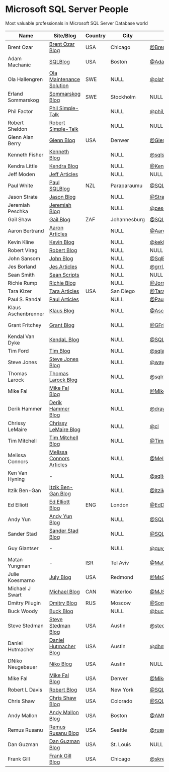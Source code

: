 # Microsoft SQL Server People
Most valuable professionals in Microsoft SQL Server Database world

| Name                | Site/Blog                  | Country | City             | Twitter            | Email                             | MVP | MVP page         |
|---------------------|----------------------------|---------|------------------|--------------------|-----------------------------------|----:|------------------|
| Brent Ozar          | [Brent Ozar Blog]          | USA     | Chicago          | [@BrentO]          | help@brentozar.com                | 7   | [Ozar MVP]       |
| Adam Machanic       | [SQLBlog]                  | USA     | Boston           | [@AdamMachanic]    | NULL                              | 12  | [Machanic MVP]   |
| Ola Hallengren      | [Ola Maintenance Solution] | SWE     | NULL             | [@olahallengren]   | ola@hallengren.com                | 3   | [Hallengren MVP] |
| Erland Sommarskog   | [Sommarskog Blog]          | SWE     | Stockholm        | NULL               | esquel@sommarskog.se              | 13  | [Sommarskog MVP] |
| Phil Factor         | [Phil Simple-Talk]         |         | NULL             | [@phil_factor]     | NULL                              | 0   | -                |
| Robert Sheldon      | [Robert Simple-Talk]       |         | NULL             | NULL               | NULL                              | 0   | -                |
| Glenn Alan Berry    | [Glenn Blog]               | USA     | Denwer           | [@GlennAlanBerry]  | glenn@SQLskills.com               | 10  | [Berry MVP]      |
| Kenneth Fisher      | [Kenneth Blog]             |         | NULL             | [@sqlstudent144]   | sqlstudent144@gmail.com           | 0   | -                |
| Kendra Little       | [Kendra Blog]              |         | NULL             | [@Kendra_Little]   | NULL                              | 4   | [Little MVP]     |
| Jeff Moden          | [Jeff Articles]            |         | NULL             | NULL               | NULL                              | 8   | [Moden MVP]      |
| Paul White          | [Paul SQLBlog]             | NZL     | Paraparaumu      | [@SQL_Kiwi]        | SQLkiwi@gmail.com                 | 5   | [White MVP]      |
| Jason Strate        | [Jason Blog]               |         | NULL             | [@StrateSQL]       | NULL                              | 7   | [Strate MVP]     |
| Jeremiah Peschka    | [Jeremiah Blog]            |         | NULL             | [@peschkaj]        | jeremiah.peschka@gmail.com        | 5   | [Peschka MVP]    |
| Gail Shaw           | [Gail Blog]                | ZAF     | Johannesburg     | [@SQLintheWild]    | NULL                              | 8   | [Shaw MVP]       |
| Aaron Bertrand      | [Aaron Articles]           |         | NULL             | [@AaronBertrand]   | NULL                              | 19  | [Bertrand MVP]   |
| Kevin Kline         | [Kevin Blog]               |         | NULL             | [@kekline]         | kevin_e_kline@yahoo.com           | 13  | [Kline MVP]      |
| Robert Virag        | [Robert Blog]              |         | NULL             | NULL               | NULL                              | 0   | -                |
| John Sansom         | [John Blog]                |         | NULL             | [@SqlBrit]         | NULL                              | 0   | -                |
| Jes Borland         | [Jes Articles]             |         | NULL             | [@grrl_geek]       | NULL                              | 4   | [Borland MVP]    |
| Sean Smith          | [Sean Scripts]             |         | NULL             | NULL               | NULL                              | 0   | -                |
| Richie Rump         | [Richie Blog]              |         | NULL             | [@Jorriss]         | NULL                              | 0   | -                |
| Tara Kizer          | [Tara Articles]            | USA     | San Diego        | [@TaraKizer]       | NULL                              | 9   | [Kizer MVP]      |
| Paul S. Randal      | [Paul Articles]            |         | NULL             | [@PaulRandal]      | paul@sqlskills.com                | 8   | [Randal MVP]     |
| Klaus Aschenbrenner | [Klaus Blog]               |         | NULL             | [@Aschenbrenner]   | klaus.aschenbrenner@sqlpassion.at | 0   | -                |
| Grant Fritchey      | [Grant Blog]               |         | NULL             | [@GFritchey]       | NULL                              | 7   | [Fritchey MVP]   |
| Kendal Van Dyke     | [KendaL Blog]              |         | NULL             | [@SQLDBA]          | NULL                              | 0   | -                |
| Tim Ford            | [Tim Blog]                 |         | NULL             | [@sqlagentman]     | NULL                              | 7   | [Ford MVP]       |
| Steve Jones         | [Steve Jones Blog]         |         | NULL             | [@way0utwest]      | NULL                              | 9   | [Jones MVP]      |
| Thomas Larock       | [Thomas Larock Blog]       |         | NULL             | [@sqlrockstar]     | NULL                              | 7   | [LaRock MVP]     |
| Mike Fal            | [Mike Fal Blog]            |         | NULL             | [@Mike_Fal]        | NULL                              | 0   | -                |
| Derik Hammer        | [Derik Hammer Blog]        |         | NULL             | [@drayhammer]      | NULL                              | 0   | -                |
| Chrissy LeMaire     | [Chrissy LeMaire Blog]     |         | NULL             | [@cl]              | NULL                              | 1   | [LeMaire MVP]    |
| Tim Mitchell        | [Tim Mitchell Blog]        |         | NULL             | [@Tim_Mitchell]    | NULL                              | 7   | [Mitchell MVP]   |
| Melissa Connors     | [Melissa Connors Articles] |         | NULL             | [@MelikaNoKaOi]    | NULL                              | 0   | -                |
| Ken Van Hyning      | -                          |         | NULL             | [@sqltoolsguy]     | NULL                              | 0   | -                |
| Itzik Ben-Gan       | [Itzik Ben-Gan Blog]       |         | NULL             | [@ItzikBenGan]     | NULL                              | 17  | [Ben-Gan MVP]    |
| Ed Elliott          | [Ed Elliott Blog]          | ENG     | London           | [@EdDebug]         | ed.elliott@outlook.com            | 0   | -                |
| Andy Yun            | [Andy Yun Blog]            |         | NULL             | [@SQLBek]          | NULL                              | 0   | -                |
| Sander Stad         | [Sander Stad Blog]         |         | NULL             | [@SQLStad]         | NULL                              | 0   | -                |
| Guy Glantser        | -                          |         | NULL             | [@guy_glantser]    | NULL                              | 2   | [Glantser MVP]   |
| Matan Yungman       | -                          | ISR     | Tel Aviv         | [@MatanYungman]    | NULL                              | 0   | [Yungman MVP]    |
| Julie Koesmarno     | [July Blog]                | USA     | Redmond          | [@MsSQLGirl]       | NULL                              | 0   | -                |
| Michael J Swart     | [Michael Blog]             | CAN     | Waterloo         | [@MJSwart]         | NULL                              | 5   | [Swart MVP]      |
| Dmitry Pilugin      | [Dmitry Blog]              | RUS     | Moscow           | [@SomewereSomehow] | pilugin@inbox.ru                  | 3   | [Pilugin MVP]    |
| Buck Woody          | [Buck Blog]                |         | NULL             | [@buckwoodymsft]   | NULL                              | 0   | -                |
| Steve Stedman       | [Steve Stedman Blog]       | USA     | Austin           | [@stedman]         | NULL                              | 0   | -                |
| Daniel Hutmacher    | [Daniel Hutmacher Blog]    | USA     | Austin           | [@dhmacher]        | NULL                              | 0   | -                |
| DNiko Neugebauer    | [Niko Blog]                | USA     | Austin           | NULL               | NULL                              | 0   | -                |
| Mike Fal            | [Mike Fal Blog]            | USA     | Denver           | [@Mike_Fal]        | NULL                              | 0   | -                |
| Robert L Davis      | [Robert Blog]              | USA     | New York         | [@SQLSoldier]      | NULL                              | 3   | [Davis MVP]      |
| Chris Shaw          | [Chris Shaw Blog]          | USA     | Colorado         | [@SQLShaw]         | NULL                              | 8   | [Shaw MVP]       |
| Andy Mallon         | [Andy Mallon Blog]         | USA     | Boston           | [@AMtwo]           | NULL                              | 0   | -                |
| Remus Rusanu        | [Remus Rusanu Blog]        | USA     | Seattle          | [@rusanu]          | NULL                              | 0   | -                |
| Dan Guzman          | [Dan Guzman Blog]          | USA     | St. Louis        | NULL               | NULL                              | 15  | [Guzman MVP]     |
| Frank Gill          | [Frank Gill Blog]          | USA     | Chicago          | [@skreebydba]      | NULL                              | 0   | -                |

[Brent Ozar Blog]:http://www.brentozar.com/
[SQLBlog]:http://sqlblog.com
[Ola Maintenance Solution]:https://ola.hallengren.com/
[Sommarskog Blog]:http://www.sommarskog.se/
[Phil Simple-Talk]:https://www.simple-talk.com/author/phil-factor/
[Robert Simple-Talk]:https://www.simple-talk.com/author/robert-sheldon/
[Glenn Blog]:https://sqlserverperformance.wordpress.com/
[Kenneth Blog]:http://sqlstudies.com/
[Kendra Blog]:http://www.littlekendra.com/
[Jeff Articles]:http://www.sqlservercentral.com/Authors/Articles/Jeff_Moden/80567/
[Paul SQLBlog]:http://sqlblog.com/blogs/paul_white/
[Jason Blog]:http://www.jasonstrate.com/
[Jeremiah Blog]:http://facility9.com/
[Gail Blog]:http://sqlinthewild.co.za
[Aaron Articles]:http://sqlperformance.com/author/abertrand
[Kevin Blog]:http://kevinekline.com/
[Robert Blog]:http://www.sqlapprentice.net/
[John Blog]:http://www.johnsansom.com/
[Jes Articles]:http://blogs.lessthandot.com/index.php/author/grrlgeek/
[Sean Scripts]:http://www.sqlservercentral.com/Authors/Scripts/Sean_Smith/776614/
[Richie Blog]:http://www.jorriss.net/
[Tara Articles]:https://www.brentozar.com/archive/author/tara/
[Paul Articles]:http://www.sqlskills.com/blogs/paul/
[Klaus Blog]:https://www.sqlpassion.at
[Grant Blog]:http://www.scarydba.com/
[Kendal Blog]:http://www.kendalvandyke.com/
[Tim Blog]:http://thesqlagentman.com/
[Steve Jones Blog]:https://voiceofthedba.wordpress.com/
[Thomas Larock Blog]:http://thomaslarock.com/
[Mike Fal Blog]:http://www.mikefal.net
[Derik Hammer Blog]:http://www.sqlhammer.com/
[Chrissy LeMaire Blog]:https://blog.netnerds.net/author/chrissy/
[Tim Mitchell Blog]:https://www.timmitchell.net
[Melissa Connors Articles]:http://blogs.sqlsentry.com/author/melissaconnors/
[Itzik Ben-Gan Blog]:http://tsql.solidq.com/
[Ed Elliott Blog]:https://the.agilesql.club/Blogs/Ed-Elliott/
[Andy Yun Blog]:https://sqlbek.wordpress.com
[Sander Stad Blog]:http://www.sqlstad.nl
[July Blog]:http://www.mssqlgirl.com/
[Michael Blog]:http://michaeljswart.com/
[Dmitry Blog]:http://www.queryprocessor.com/
[Buck Blog]:https://thelonedba.wordpress.com/
[Steve Stedman Blog]:http://stevestedman.com
[Daniel Hutmacher Blog]:https://sqlsunday.com
[Niko Blog]:http://www.nikoport.com
[Mike Fal Blog]:http://www.mikefal.net/
[Robert Blog]:http://www.sqlsoldier.com/wp/
[Chris Shaw Blog]:https://chrisshaw.wordpress.com
[Andy Mallon Blog]:http://www.am2.co/
[Remus Rusanu Blog]:http://rusanu.com/
[Dan Guzman Blog]:http://www.dbdelta.com/
[Frank Gill Blog]:https://skreebydba.com/

[@BrentO]:https://twitter.com/BrentO
[@AdamMachanic]:https://twitter.com/AdamMachanic
[@olahallengren]:https://twitter.com/olahallengren
[@phil_factor]:https://twitter.com/phil_factor
[@GlennAlanBerry]:https://twitter.com/GlennAlanBerry
[@sqlstudent144]:https://twitter.com/sqlstudent144
[@Kendra_Little]:https://twitter.com/Kendra_Little
[@SQL_Kiwi]:https://twitter.com/SQL_Kiwi
[@StrateSQL]:https://twitter.com/StrateSQL
[@peschkaj]:https://twitter.com/peschkaj
[@SQLintheWild]:https://twitter.com/SQLintheWild
[@AaronBertrand]:https://twitter.com/AaronBertrand
[@kekline]:https://twitter.com/kekline
[@SqlBrit]:https://twitter.com/SqlBrit
[@grrl_geek]:https://twitter.com/grrl_geek
[@Jorriss]:https://twitter.com/Jorriss
[@TaraKizer]:https://twitter.com/TaraKizer
[@PaulRandal]:https://twitter.com/PaulRandal
[@Aschenbrenner]:https://twitter.com/Aschenbrenner
[@GFritchey]:https://twitter.com/GFritchey
[@SQLDBA]:https://twitter.com/SQLDBA
[@sqlagentman]:https://twitter.com/sqlagentman
[@way0utwest]:https://twitter.com/way0utwest
[@sqlrockstar]:https://twitter.com/sqlrockstar
[@Mike_Fal]:https://twitter.com/Mike_Fal
[@drayhammer]:https://twitter.com/drayhammer
[@cl]:https://twitter.com/cl
[@Tim_Mitchell]:https://twitter.com/Tim_Mitchell
[@MelikaNoKaOi]:https://twitter.com/MelikaNoKaOi
[@sqltoolsguy]:https://twitter.com/sqltoolsguy
[@ItzikBenGan]:https://twitter.com/ItzikBenGan
[@EdDebug]:https://twitter.com/EdDebug
[@SQLBek]:https://twitter.com/SQLBek
[@SQLStad]:https://twitter.com/SQLStad
[@guy_glantser]:https://twitter.com/guy_glantser
[@MatanYungman]:https://twitter.com/MatanYungman
[@MsSQLGirl]:https://twitter.com/MsSQLGirl
[@MJSwart]:https://twitter.com/MJSwart
[@SomewereSomehow]:https://twitter.com/SomewereSomehow
[@buckwoodymsft]:https://twitter.com/buckwoodymsft
[@stedman]:https://twitter.com/stedman
[@dhmacher]:https://twitter.com/dhmacher
[@Mike_Fal]:https://twitter.com/Mike_Fal
[@SQLSoldier]:https://twitter.com/SQLSoldier
[@SQLShaw]:https://twitter.com/SQLShaw
[@AMtwo]:https://twitter.com/AMtwo
[@rusanu]:https://twitter.com/rusanu
[@skreebydba]:https://twitter.com/skreebydba

[Ozar MVP]:https://mvp.microsoft.com/en-us/PublicProfile/4025575?fullName=Brent%20%20Ozar
[Machanic MVP]:https://mvp.microsoft.com/en-us/PublicProfile/10761?fullName=Adam%20%20Machanic
[Hallengren MVP]:https://mvp.microsoft.com/en-us/PublicProfile/5000459?fullName=Ola%20%20Hallengren
[Sommarskog MVP]:https://mvp.microsoft.com/en-us/PublicProfile/5440?fullName=erland%20sommarskog
[Berry MVP]:https://mvp.microsoft.com/en-us/PublicProfile/4000600?fullName=Glenn%20Alan%20Berry
[Little MVP]:https://mvp.microsoft.com/en-us/PublicProfile/4039606?fullName=Kendra%20%20Little
[Moden MVP]:https://mvp.microsoft.com/en-us/PublicProfile/4020758?fullName=jeff%20moden
[White MVP]:https://mvp.microsoft.com/en-us/PublicProfile/4032572?fullName=Paul%20%20White
[Strate MVP]:https://mvp.microsoft.com/en-us/PublicProfile/4025370?fullName=Jason%20%20Strate
[Peschka MVP]:https://mvp.microsoft.com/en-us/PublicProfile/4025617?fullName=Jeremiah%20%20Peschka
[Shaw MVP]:https://mvp.microsoft.com/en-us/PublicProfile/4020752?fullName=gail%20shaw
[Bertrand MVP]:https://mvp.microsoft.com/en-us/PublicProfile/8140?fullName=Aaron%20%20Bertrand
[Kline MVP]:https://mvp.microsoft.com/en-us/PublicProfile/9508?fullName=Kevin%20E%20Kline
[Borland MVP]:https://mvp.microsoft.com/en-us/PublicProfile/4039609?fullName=Jes%20%20Borland
[Kizer MVP]:https://mvp.microsoft.com/en-us/PublicProfile/4000602?fullName=Tara%20Lyn%20Kizer
[Randal MVP]:https://mvp.microsoft.com/en-us/PublicProfile/4015673?fullName=Paul%20S.%20Randal
[Fritchey MVP]:https://mvp.microsoft.com/en-us/PublicProfile/4025126?fullName=Grant%20%20Fritchey
[Ford MVP]:https://mvp.microsoft.com/en-us/PublicProfile/4025585?fullName=Timothy%20%20Ford
[Jones MVP]:https://mvp.microsoft.com/en-us/PublicProfile/4014238?fullName=Steve%20%20Jones
[LaRock MVP]:https://mvp.microsoft.com/en-us/PublicProfile/4025219?fullName=Thomas%20%20LaRock
[LeMaire MVP]:https://mvp.microsoft.com/en-us/PublicProfile/5001321?fullName=Chrissy%20%20LeMaire
[Mitchell MVP]:https://mvp.microsoft.com/en-us/PublicProfile/4027186?fullName=Tim%20%20Mitchell
[Ben-Gan MVP]:https://mvp.microsoft.com/en-us/PublicProfile/6819?fullName=Itzik%20%20Ben-Gan
[Glantser MVP]:https://mvp.microsoft.com/en-us/PublicProfile/5001253?fullName=Guy%20%20Glantser
[Yungman MVP]:https://mvp.microsoft.com/en-us/PublicProfile/5001675?fullName=Matan%20%20Yungman
[Swart MVP]:https://mvp.microsoft.com/en-us/PublicProfile/4038219?fullName=Michael%20J%20Swart
[Pilugin MVP]:https://mvp.microsoft.com/en-us/PublicProfile/5000995?fullName=Dmitry%20%20Pilugin
[Davis MVP]:https://mvp.microsoft.com/en-us/PublicProfile/5000945?fullName=Robert%20L%20Davis
[Shaw MVP]:https://mvp.microsoft.com/en-us/PublicProfile/4025121?fullName=Chris%20%20Shaw
[Guzman MVP]:https://mvp.microsoft.com/en-us/PublicProfile/5439?fullName=Dan%20%20Guzman
